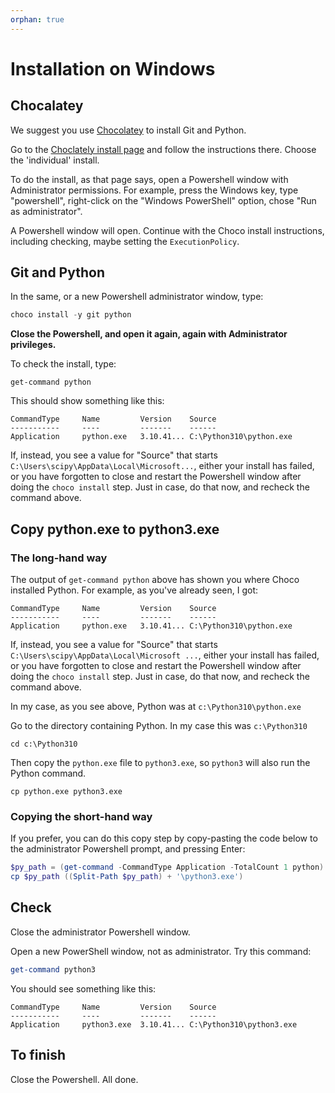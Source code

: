 ```yaml
---
orphan: true
---
```


# Installation on Windows

## Chocalatey

We suggest you use [Chocolatey](https://chocolatey.org/) to install Git and
Python.

Go to the [Choclately install page](https://chocolatey.org/install) and follow
the instructions there.  Choose the 'individual' install.

To do the install, as that page says, open a Powershell window with
Administrator permissions.  For example, press the Windows key, type
"powershell", right-click on the "Windows PowerShell" option, chose "Run as
administrator".

A Powershell window will open.  Continue with the Choco install instructions, including checking, maybe setting the `ExecutionPolicy`.

## Git and Python

In the same, or a new Powershell administrator window, type:

```powershell
choco install -y git python
```

**Close the Powershell, and open it again, again with Administrator
privileges.**

To check the install, type:

```
get-command python
```

This should show something like this:

```
CommandType     Name         Version    Source
-----------     ----         -------    ------
Application     python.exe   3.10.41... C:\Python310\python.exe
```

If, instead, you see a value for "Source" that starts
`C:\Users\scipy\AppData\Local\Microsoft...`, either your install has failed,
or you have forgotten to close and restart the Powershell window after doing
the `choco install` step.  Just in case, do that now, and recheck the command
above.

## Copy python.exe to python3.exe

### The long-hand way

The output of `get-command python` above has shown you where Choco installed Python.  For example, as you've already seen, I got:

```
CommandType     Name         Version    Source
-----------     ----         -------    ------
Application     python.exe   3.10.41... C:\Python310\python.exe
```

If, instead, you see a value for "Source" that starts
`C:\Users\scipy\AppData\Local\Microsoft ...`, either your install has failed,
or you have forgotten to close and restart the Powershell window after doing
the `choco install` step.  Just in case, do that now, and recheck the command
above.

In my case, as you see above, Python was at `c:\Python310\python.exe`

Go to the directory containing Python.  In my case this was `c:\Python310`

```
cd c:\Python310
```

Then copy the `python.exe` file to `python3.exe`, so `python3` will also run the Python command.

```
cp python.exe python3.exe
```

### Copying the short-hand way

If you prefer, you can do this copy step by copy-pasting the code below to the
administrator Powershell prompt, and pressing Enter:

```powershell
$py_path = (get-command -CommandType Application -TotalCount 1 python).Source
cp $py_path ((Split-Path $py_path) + '\python3.exe')
```

## Check

Close the administrator Powershell window.

Open a new PowerShell window, not as administrator.  Try this command:

```powershell
get-command python3
```

You should see something like this:

```
CommandType     Name         Version    Source
-----------     ----         -------    ------
Application     python3.exe  3.10.41... C:\Python310\python3.exe
```

## To finish

Close the Powershell.  All done.
